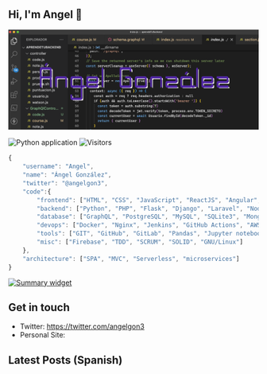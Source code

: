 ## Hi, I'm Angel 👋
![](header2.png)

![Python application](https://github.com/rafnixg/rafnixg/workflows/Python%20application/badge.svg?branch=master&event=schedule) ![Visitors](https://visitor-badge.laobi.icu/badge?page_id=rafnixg.rafnixg)

```javascript
{
    "username": "Angel",
    "name": "Ángel González",
    "twitter": "@angelgon3",
    "code":{
        "frontend": ["HTML", "CSS", "JavaScript", "ReactJS", "Angular", "Svelte", "Boostrap", "TailWind", "astroJs"],
        "backend": ["Python", "PHP", "Flask", "Django", "Laravel", "NodeJS", "Odoo"],
        "database": ["GraphQL", "PostgreSQL", "MySQL", "SQLite3", "MongoDB", "Firestore"],
        "devops": ["Docker", "Nginx", "Jenkins", "GitHub Actions", "AWS", "Heroku", "RailWay"],
        "tools": ["GIT", "GitHub", "GitLab", "Pandas", "Jupyter notebook", "Redis", "Celery"],
        "misc": ["Firebase", "TDD", "SCRUM", "SOLID", "GNU/Linux"]
    },
    "architecture": ["SPA", "MVC", "Serverless", "microservices"]
}
```

[![Summary widget](https://cr-ss-service.azurewebsites.net/api/ScreenShot?widget=summary&username=kant003&show-header=true)](https://profile.codersrank.io/user/kant003)

## Get in touch

- Twitter: https://twitter.com/angelgon3
- Personal Site: 


## Latest Posts (Spanish)

